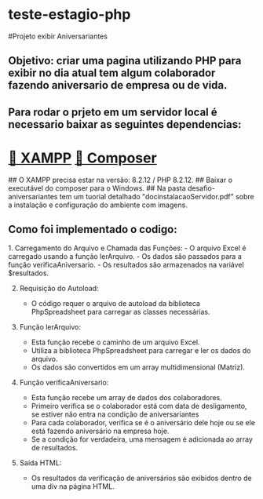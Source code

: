 # teste-estagio-php

#Projeto exibir Aniversariantes
## Objetivo: criar uma pagina utilizando PHP para exibir no dia atual tem algum colaborador fazendo aniversario de empresa ou de vida.
## Para rodar o prjeto em um servidor local é necessario baixar as seguintes dependencias:
<h1>
    <a href="https://www.apachefriends.org/download.html">🔗 XAMPP</a>
    <a href="https://getcomposer.org/download/">🔗 Composer</a>
</h1>
## O XAMPP precisa estar na versão: 8.2.12 / PHP 8.2.12.
## Baixar o executável do composer para o Windows.
## Na pasta desafio-aniversariantes tem um tuorial detalhado "docinstalacaoServidor.pdf" sobre a instalação e configuração do ambiente com imagens.
<h2>Como foi implementado o codigo:</h2>
<p>
  1. Carregamento do Arquivo e Chamada das Funções:
   - O arquivo Excel é carregado usando a função lerArquivo.
   - Os dados são passados para a função verificaAniversario.
   - Os resultados são armazenados na variável $resultados.

2. Requisição do Autoload:
   - O código requer o arquivo de autoload da biblioteca PhpSpreadsheet para carregar as classes necessárias.

3. Função lerArquivo:
   - Esta função recebe o caminho de um arquivo Excel.
   - Utiliza a biblioteca PhpSpreadsheet para carregar e ler os dados do arquivo.
   - Os dados são convertidos em um array multidimensional (Matriz).

4. Função verificaAniversario:
   - Esta função recebe um array de dados dos colaboradores.
   - Primeiro verifica se o colaborador está com data de desligamento, se estiver não entra na condição de aniversariantes
   - Para cada colaborador, verifica se é o aniversário dele hoje ou se ele está fazendo aniversário na empresa hoje.
   - Se a condição for verdadeira, uma mensagem é adicionada ao array de resultados.

5. Saída HTML:
   - Os resultados da verificação de aniversários são exibidos dentro de uma div na página HTML.
</p>
